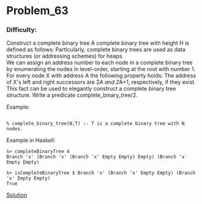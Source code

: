 # Problem_63
### Difficulty: 
Construct a complete binary tree
A complete binary tree with height H is defined as follows:
Particularly, complete binary trees are used as data structures (or addressing schemes) for heaps.                                                             
We can assign an address number to each node in a complete binary tree by enumerating the nodes in level-order, starting at the root with number 1. For every node X with address A the following property holds: The address of X's left and right successors are 2*A and 2*A+1, respectively, if they exist. This fact can be used to elegantly construct a complete binary tree structure.
Write a predicate complete_binary_tree/2.

Example:

```

% complete_binary_tree(N,T) :- T is a complete binary tree with N nodes.
```
Example in Haskell:

```
λ> completeBinaryTree 4
Branch 'x' (Branch 'x' (Branch 'x' Empty Empty) Empty) (Branch 'x' Empty Empty)

λ> isCompleteBinaryTree $ Branch 'x' (Branch 'x' Empty Empty) (Branch 'x' Empty Empty)
True
```
[Solution](https://wiki.haskell.org/99_questions/Solutions/63)
